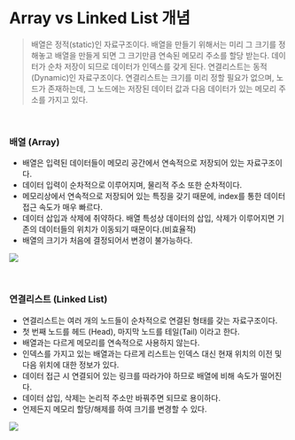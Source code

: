 # Array vs Linked List 개념

> 배열은 정적(static)인 자료구조이다. 배열을 만들기 위해서는 미리 그 크기를 정해놓고 배열을 만들게 되면 그 크기만큼 연속된 메모리 주소를 할당 받는다. 데이터가 순차 저장이 되므로 데이터가 인덱스를 갖게 된다.
> 연결리스트는 동적(Dynamic)인 자료구조이다. 연결리스트는 크기를 미리 정할 필요가 없으며, 노드가 존재하는데, 그 노드에는 저장된 데이터 값과 다음 데이터가 있는 메모리 주소를 가지고 있다.

<br>

### 배열 (Array)

- 배열은 입력된 데이터들이 메모리 공간에서 연속적으로 저장되어 있는 자료구조이다.
- 데이터 입력이 순차적으로 이루어지며, 물리적 주소 또한 순차적이다.
- 메모리상에서 연속적으로 저장되어 있는 특징을 갖기 때문에, index를 통한 데이터 접근 속도가 매우 빠르다.
- 데이터 삽입과 삭제에 취약하다. 배열 특성상 데이터의 삽입, 삭제가 이루어지면 기존의 데이터들의 위치가 이동되기 때문이다.(비효율적)
- 배열의 크기가 처음에 결정되어서 변경이 불가능하다.

![](https://velog.velcdn.com/images/seul06/post/c64261c9-0231-4fcc-861b-b6957e589cc1/image.png)

<br>

### 연결리스트 (Linked List)

- 연결리스트는 여러 개의 노드들이 순차적으로 연결된 형태를 갖는 자료구조이다.
- 첫 번째 노드를 헤드 (Head), 마지막 노드를 테일(Tail) 이라고 한다.
- 배열과는 다르게 메모리를 연속적으로 사용하지 않는다.
- 인덱스를 가지고 있는 배열과는 다르게 리스트는 인덱스 대신 현재 위치의 이전 및 다음 위치에 대한 정보가 있다.
- 데이터 접근 시 연결되어 있는 링크를 따라가야 하므로 배열에 비해 속도가 떨어진다.
- 데이터 삽입, 삭제는 논리적 주소만 바꿔주면 되므로 용이하다.
- 언제든지 메모리 할당/해제를 하여 크기를 변경할 수 있다.

![](https://velog.velcdn.com/images/seul06/post/a572359b-bc90-4529-8461-6787aac42cdc/image.png)
